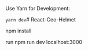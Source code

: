 Use Yarn for Development:

`yarn dev`# React-Ceo-Helmet

npm install

run 
npm run dev
  localhost:3000
